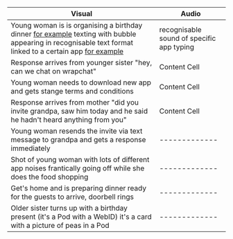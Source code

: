 | Visual | Audio |
| ------------- | ------------- |
| Young woman is is organising a birthday dinner [for example](https://s14-eu5.startpage.com/cgi-bin/serveimage?url=https%3A%2F%2Fwww.lovepanky.com%2Fwp-content%2Fuploads%2Fimages%2F2016%2F08%2FHow-to-Get-Someone-to-Stop-Texting-You.jpg&sp=bddba55d03e487c93bf5cc9e0a0a6eae&anticache=232984) texting with bubble appearing in recognisable text format linked to a certain app [for example](https://www.startpage.com/sp/search)| recognisable sound of specific app typing |
| Response arrives from younger sister "hey, can we chat on wrapchat"  | Content Cell  |
| Young woman needs to download new app and gets stange terms and conditions   | Content Cell  |
| Response arrives from mother "did you invite grandpa, saw him today and he said he hadn't heard anything from you"   | Content Cell  |
| Young woman resends the invite via text message to grandpa and gets a response immediately | ------------- |
| Shot of young woman with lots of different app noises frantically going off while she does the food shopping | ------------- |
| Get's home and is preparing dinner ready for the guests to arrive, doorbell rings | ------------- |
| Older sister turns up with a birthday present (it's a Pod with a WebID) it's a card with a picture of peas in a Pod  | ------------- |
